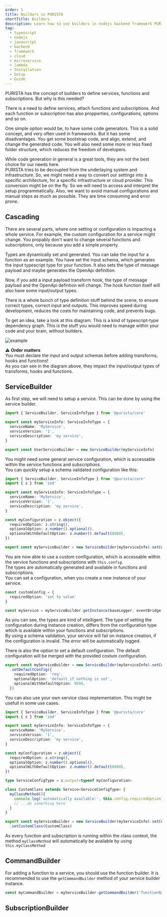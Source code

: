 ```yaml
---
order: 1
title: Builders in PURISTA
shortTitle: Builders
description: Learn how to use builders in nodejs backend framework PURISTA within your typescript application
tag:
  - typescript
  - nodejs
  - javascript
  - backend
  - framework
  - cloud
  - microservice
  - lambda
  - Installation
  - Setup
  - Guide
---
```



PURISTA has the concept of builders to define services, functions and subscriptions. But why is this needed?

There is a need to define services, attach functions and subscriptions. And each function or subscription has also propperties, configurations, options and so on.

One simple option would be, to have some code generators. This is a solid concept, and very often used in frameworks. But it has some disadvantages. You get some bootstrap code, and align, extend, and change the generated code. You will also need some more or less fixed folder structure, which reduces the freedom of developers.  

While code generation in general is a great tools, they are not the best choice for our needs here.  
PURISTA tries to be decoupled from the underlaying system and infrastructure. So, we might need a way to convert our settings into a specific architecture, for a specific infrastructure or cloud provider. This conversion might be on the fly. So we will need to access and interpret the setup programmatically. Also, we want to avoid manual configurations and manual steps as much as possible. They are time consuming and error prone.

## Cascading

There are several parts, where one setting or configuration is impacting a whole service. For example, the custom configuration for a service might change. You propably don't want to change several functions and subscriptions, only because you add a simple property.

Types are dynamically set and generated. You can take the input for a function as an example. You have set the input schema, which generates the input typescript type for your function. It also sets the type of message payload and maybe generates the OpenApi definition.

Now, if you add a input payload transform hook, the type of message payload and the OpenApi defintion will change. The hook function itself will also have some input/output types.

There is a whole bunch of type definition stuff behind the scene, to ensure correct types, correct input and outputs. This improves speed during development, reduces the costs for maintaining code, and prevents bugs.

To get an idea, take a look at this diagram. This is a kind of typescript-type dependency graph. This is the stuff you would need to manage within your code and your brain, without builders.

![example](/graphic/builder.svg)

⚠️ **Order matters**  
You must declare the input and output schemas before adding transforms, hooks and functions!  
As you can see in the diagram above, they impact the input/output types of transforms, hooks and functions.

## ServiceBuilder

As first step, we will need to setup a service. This can be done by using the service builder.  

```typescript
import { ServiceBuilder, ServiceInfoType } from '@purista/core'

export const myServiceInfo: ServiceInfoType = {
  serviceName: 'MyService',
  serviceVersion: '1',
  serviceDescription: 'my service',
}

export const UserServiceBuilder = new ServiceBuilder(myServiceInfo)
```

You might need some general service configuration, which is accessable within the service functions and subscriptions.  
You can quickly setup a schema validated configuration like this:

```typescript
import { ServiceBuilder, ServiceInfoType } from '@purista/core'
import { z } from 'zod'

export const myServiceInfo: ServiceInfoType = {
  serviceName: 'MyService',
  serviceVersion: '1',
  serviceDescription: 'my service',
}

const myConfiguration = z.object({
  requiredOption: z.string(),
  optionalOption: z.number().optional(),
  optionalWithDefaultOption: z.number().default(8080),
})

export const myServiceBuilder = new ServiceBuilder(myServiceInfo).setConfigSchema(myConfiguration)
```

You are now able to use a custom configuration, which is accessable within the service functions and subscriptions with `this.config`.  
The types are automatically generated and available in functions and subscriptions.  
You can set a configuration, when you create a new instance of your service.

```typescript
const customConfig = {
  requiredOption: 'set to value'
}

const myService = myServiceBuilder.getInstance(baseLogger, eventBridge, customConfig)

```

As you can see, the types are kind of intelligent. The type of setting the configuration during instance creation, differs from the configuration type which is available within your functions and subscriptions.  
By using a schema validation, your service will fail on instance creation, if the configuration is invalid. The error will be automatically logged.

There is also the option to set a default configuration. The default configuration will be merged with the provided costum configuration.

```typescript
export const myServiceBuilder = new ServiceBuilder(myServiceInfo).setConfigSchema(myConfiguration)
  .setDefaultConfig({
    requiredOption: 'req',
    optionalOption: 'default if nothing is set',
    optionalWithDefaultOption: 9090,
  })
```

You can also use your own service class implementation. This might be usefull in some use cases.

```typescript
import { ServiceBuilder, ServiceInfoType } from '@purista/core'
import { z } from 'zod'

export const myServiceInfo: ServiceInfoType = {
  serviceName: 'MyService',
  serviceVersion: '1',
  serviceDescription: 'my service',
}

const myConfiguration = z.object({
  requiredOption: z.string(),
  optionalOption: z.number().optional(),
  optionalWithDefaultOption: z.number().default(8080),
})

type ServiceConfigType = z.output<typeof myConfiguration>

class CustomClass extends Service<ServiceConfigType> {
  myClassMethod(){
    console.log('automatically available:', this.config.requiredOption)
    // ...do something here
  }
}

export const myServiceBuilder = new ServiceBuilder(myServiceInfo).setConfigSchema(myConfiguration)
  .setCustomClass(CustomClass)
```

As every function and subscription is running within the class context, the method `myClassMethod` will automatically be available by using `this.myClassMethod`

## CommandBuilder

For adding a function to a service, you should use the function builder. It is recommended to use the `getCommandBuilder` method of your service builder instance.

```typescript
const myCommandBuilder = myServiceBuilder.getCommandBuilder('functionName','some function description','functionEventEmitted')
```

## SubscriptionBuilder
